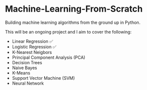 # Machine-Learning-From-Scratch
Building machine learning algorithms from the ground up in Python.

This will be an ongoing project and I aim to cover the following:

- Linear Regression ✅
- Logistic Regression ✅
- K-Nearest Neigbors
- Principal Component Analysis (PCA)
- Decision Trees
- Naive Bayes
- K-Means
- Support Vector Machine (SVM)
- Neural Network

